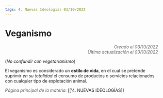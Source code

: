 ```yaml
---
tags: 4. Nuevas Ideologías 03/10/2022
---
```


# Veganismo
<div style="text-align: right; opacity: 0.7; font-style: italic;">Creado el 03/10/2022</div>
<div style="text-align: right; opacity: 0.7; font-style: italic;">Última actualización el 03/10/2022</div>

(*No confundir con vegetarianismo*)

El veganismo es considerado un **estilo de vida**, en el cual se pretende suprimir *en su totalidad* el consumo de productos o servicios relacionados con cualquier tipo de explotación animal.

<span style="opacity: 0.7; font-style: italic;">Página principal de la materia:</span> [['4. NUEVAS IDEOLOGÍAS]]